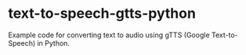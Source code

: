 # text-to-speech-gtts-python
Example code for converting text to audio using gTTS (Google Text-to-Speech) in Python.
